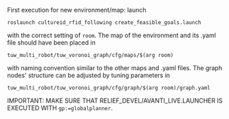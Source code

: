 First execution for new environment/map: launch

```roslaunch cultureid_rfid_following create_feasible_goals.launch```

with the correct setting of `room`. The map of the environment and its .yaml
file should have been placed in

```
tuw_multi_robot/tuw_voronoi_graph/cfg/maps/$(arg room)
```

with naming convention similar to the other maps and .yaml files. The graph
nodes' structure can be adjusted by tuning parameters in

```tuw_multi_robot/tuw_voronoi_graph/cfg/graph/$(arg room)/graph.yaml```

IMPORTANT: MAKE SURE THAT RELIEF_DEVEL/AVANTI_LIVE.LAUNCHER IS EXECUTED WITH
```gp:=globalplanner```.
